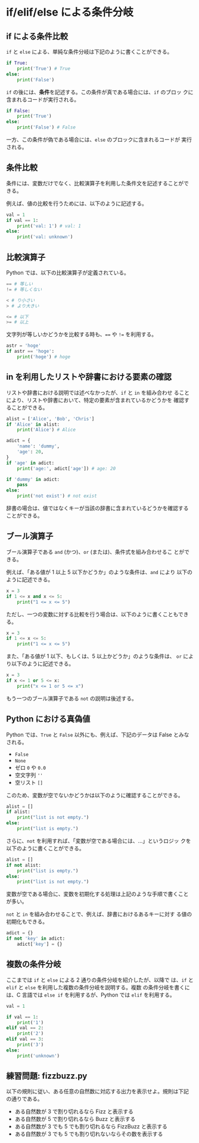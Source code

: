 # if/elif/else による条件分岐
## if による条件比較

`if` と `else` による、単純な条件分岐は下記のように書くことができる。

```python
if True:
    print('True') # True
else:
    print('False')
```

`if` の後には、**条件**を記述する。この条件が真である場合には、`if` のブロッ
クに含まれるコードが実行される。

```python
if False:
    print('True')
else:
    print('False') # False
```

一方、この条件が偽である場合には、`else` のブロックに含まれるコードが
実行される。

## 条件比較

条件には、変数だけでなく、比較演算子を利用した条件文を記述することがで
きる。

例えば、値の比較を行うためには、以下のように記述する。

```python
val = 1
if val == 1:
    print('val: 1') # val: 1
else:
    print('val: unknown')
```

## 比較演算子

Python では、以下の比較演算子が定義されている。

```python
== # 等しい
!= # 等しくない

< # り小さい
> # より大きい

<= # 以下
>= # 以上
```

文字列が等しいかどうかを比較する時も、`==` や `!=` を利用する。

```python
astr = 'hoge'
if astr == 'hoge':
    print('hoge') # hoge
```

## in を利用したリストや辞書における要素の確認

リストや辞書における説明では述べなかったが、`if` と `in` を組み合わせ
ることにより、リストや辞書において、特定の要素が含まれているかどうかを
確認することができる。

```python
alist = ['Alice', 'Bob', 'Chris']
if 'Alice' in alist:
    print('Alice') # Alice

adict = {
    'name': 'dummy',
    'age': 20,
}
if 'age' in adict:
    print('age:', adict['age']) # age: 20

if 'dummy' in adict:
    pass
else:
    print('not exist') # not exist
```

辞書の場合は、値ではなくキーが当該の辞書に含まれているどうかを確認する
ことができる。

## ブール演算子

ブール演算子である `and` (かつ)、`or` (または)、条件式を組み合わせるこ
とができる。

例えば、「ある値が 1 以上 5 以下かどうか」のような条件は、`and` により
以下のように記述できる。

```python
x = 3
if 1 <= x and x <= 5:
    print("1 <= x <= 5")
```

ただし、一つの変数に対する比較を行う場合は、以下のように書くこともでき
る。
```python
x = 3
if 1 <= x <= 5:
    print("1 <= x <= 5")
```

また、「ある値が 1 以下、もしくは、5 以上かどうか」のような条件は、
`or` により以下のように記述できる。

```python
x = 3
if x <= 1 or 5 <= x:
    print("x <= 1 or 5 <= x")
```

もう一つのブール演算子である `not` の説明は後述する。

## Python における真偽値

Python では、`True` と `False` 以外にも、例えば、下記のデータは False
とみなされる。

  - `False`
  - `None`
  - ゼロ `0` や `0.0`
  - 空文字列 `''`
  - 空リスト `[]`

このため、変数が空でないかどうかは以下のように確認することができる。

```python
alist = []
if alist:
    print("list is not empty.")
else:
    print("list is empty.")
```

さらに、`not` を利用すれば、「変数が空である場合には、...」というロジッ
クを以下のように書くことができる。

```python
alist = []
if not alist:
    print("list is empty.")
else:
    print("list is not empty.")
```

変数が空である場合に、変数を初期化する処理は上記のような手順で書くこと
が多い。

`not` と `in` を組み合わせることで、例えば、辞書におけるあるキーに対す
る値の初期化もできる。

```python
adict = {}
if not 'key' in adict:
    adict['key'] = {}
```

## 複数の条件分岐

ここまでは `if` と `else` による 2 通りの条件分岐を紹介したが、以降で
は、`if` と `elif` と `else` を利用した複数の条件分岐を説明する。複数
の条件分岐を書くには、C 言語では `else if` を利用するが、Python では
`elif` を利用する。

```python
val = 1

if val == 1:
    print('1')
elif val == 2:
    print('2')
elif val == 3:
    print('3')
else:
    print('unknown')
```

## 練習問題: fizzbuzz.py

以下の規則に従い、ある任意の自然数に対応する出力を表示せよ。規則は下記
の通りである。

- ある自然数が 3 で割り切れるなら Fizz と表示する
- ある自然数が 5 で割り切れるなら Buzz と表示する
- ある自然数が 3 でも 5 でも割り切れるなら FizzBuzz と表示する
- ある自然数が 3 でも 5 でも割り切れないならその数を表示する
